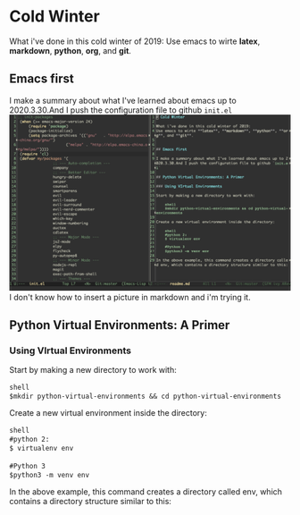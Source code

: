 # Cold Winter

What i've done in this cold winter of 2019:
Use emacs to wirte **latex**, **markdown**, **python**, **org**, and **git**.


## Emacs first

I make a summary about what I've learned about emacs up to 2020.3.30.And I push the configuration file to github `init.el`
![image](https://github.com/leishaohu/coldwinter/blob/master/pic/pic1.png)
I don't know how to insert a picture in markdown and i'm trying it.

## Python Virtual Environments: A Primer

### Using VIrtual Environments 

Start by making a new directory to work with:

	shell
	$mkdir python-virtual-environments && cd python-virtual-environments
	
	
Create a new virtual environment inside the directory:

	shell
	#python 2:
	$ virtualenv env
	
	#Python 3
	$python3 -m venv env 
	
In the above example, this command creates a directory called env, which contains a directory structure similar to this:
